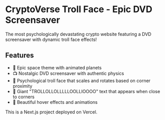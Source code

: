 # CryptoVerse Troll Face - Epic DVD Screensaver

The most psychologically devastating crypto website featuring a DVD screensaver with dynamic troll face effects!

## Features
- 🌌 Epic space theme with animated planets
- 📺 Nostalgic DVD screensaver with authentic physics
- 👹 Psychological troll face that scales and rotates based on corner proximity
- 📝 Giant "TROLLOLLOLLLLLOOLLIOOOO" text that appears when close to corners
- 🎨 Beautiful hover effects and animations

This is a Next.js project deployed on Vercel.

